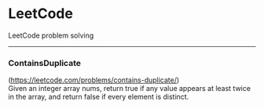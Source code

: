 # LeetCode
 LeetCode problem solving

<HR>

### ContainsDuplicate
(https://leetcode.com/problems/contains-duplicate/) <br>
Given an integer array nums, return true if any value appears at least twice in the array, and return false if every element is distinct.
